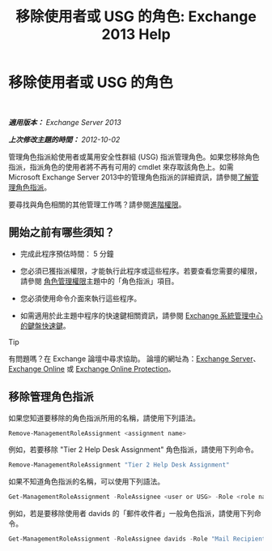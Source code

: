 ﻿---
title: '移除使用者或 USG 的角色: Exchange 2013 Help'
TOCTitle: 移除使用者或 USG 的角色
ms:assetid: df3510ef-e0c2-4d3c-81b0-7dc3e70c01a0
ms:mtpsurl: https://technet.microsoft.com/zh-tw/library/Dd351196(v=EXCHG.150)
ms:contentKeyID: 50474444
ms.date: 05/21/2018
mtps_version: v=EXCHG.150
ms.translationtype: MT
---

# 移除使用者或 USG 的角色

 

_**適用版本：** Exchange Server 2013_

_**上次修改主題的時間：** 2012-10-02_

管理角色指派給使用者或萬用安全性群組 (USG) 指派管理角色。如果您移除角色指派，指派角色的使用者將不再有可用的 cmdlet 來存取該角色上。如需 Microsoft Exchange Server 2013中的管理角色指派的詳細資訊，請參閱[了解管理角色指派](understanding-management-role-assignments-exchange-2013-help.md)。

要尋找與角色相關的其他管理工作嗎？請參閱[進階權限](advanced-permissions-exchange-2013-help.md)。

## 開始之前有哪些須知？

  - 完成此程序預估時間： 5 分鐘

  - 您必須已獲指派權限，才能執行此程序或這些程序。若要查看您需要的權限，請參閱 [角色管理權限](role-management-permissions-exchange-2013-help.md)主題中的「角色指派」項目。

  - 您必須使用命令介面來執行這些程序。

  - 如需適用於此主題中程序的快速鍵相關資訊，請參閱 [Exchange 系統管理中心的鍵盤快速鍵](keyboard-shortcuts-in-the-exchange-admin-center-exchange-online-protection-help.md)。


> [!TIP]  
> 有問題嗎？在 Exchange 論壇中尋求協助。 論壇的網址為：<a href="https://go.microsoft.com/fwlink/p/?linkid=60612">Exchange Server</a>、 <a href="https://go.microsoft.com/fwlink/p/?linkid=267542">Exchange Online</a> 或 <a href="https://go.microsoft.com/fwlink/p/?linkid=285351">Exchange Online Protection</a>。




## 移除管理角色指派

如果您知道要移除的角色指派所用的名稱，請使用下列語法。

```powershell
Remove-ManagementRoleAssignment <assignment name>
```

例如，若要移除 "Tier 2 Help Desk Assignment" 角色指派，請使用下列命令。

```powershell
Remove-ManagementRoleAssignment "Tier 2 Help Desk Assignment"
```

如果不知道角色指派的名稱，可以使用下列語法。

```powershell
Get-ManagementRoleAssignment -RoleAssignee <user or USG> -Role <role name> -Delegating <$true | $false> | Remove-ManagementRoleAssignment 
```

例如，若是要移除使用者 davids 的「郵件收件者」一般角色指派，請使用下列命令。

```powershell
Get-ManagementRoleAssignment -RoleAssignee davids -Role "Mail Recipients" -Delegating $false | Remove-ManagementRoleAssignment
```

